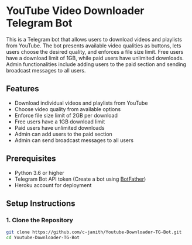 # YouTube Video Downloader Telegram Bot

This is a Telegram bot that allows users to download videos and playlists from YouTube. The bot presents available video qualities as buttons, lets users choose the desired quality, and enforces a file size limit. Free users have a download limit of 1GB, while paid users have unlimited downloads. Admin functionalities include adding users to the paid section and sending broadcast messages to all users.

## Features

- Download individual videos and playlists from YouTube
- Choose video quality from available options
- Enforce file size limit of 2GB per download
- Free users have a 1GB download limit
- Paid users have unlimited downloads
- Admin can add users to the paid section
- Admin can send broadcast messages to all users

## Prerequisites

- Python 3.6 or higher
- Telegram Bot API token (Create a bot using [BotFather](https://core.telegram.org/bots#botfather))
- Heroku account for deployment

## Setup Instructions

### 1. Clone the Repository

```bash
git clone https://github.com/c-janith/Youtube-Downloader-TG-Bot.git
cd Youtube-Downloader-TG-Bot
